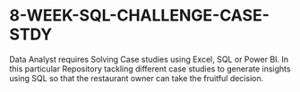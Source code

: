 # 8-WEEK-SQL-CHALLENGE-CASE-STDY
Data Analyst requires Solving Case studies using Excel, SQL or Power BI. In this particular Repository tackling different case studies to generate insights using SQL so that the restaurant owner can take the fruitful decision.
